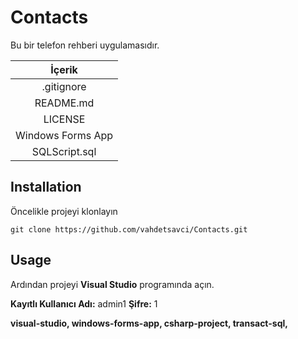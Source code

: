 # Contacts
Bu bir telefon rehberi uygulamasıdır.

|İçerik|
|:-:|
|.gitignore|
|README.md|
|LICENSE|
|Windows Forms App|
|SQLScript.sql|

## Installation
Öncelikle projeyi klonlayın
```
git clone https://github.com/vahdetsavci/Contacts.git
```

## Usage
Ardından projeyi **Visual Studio** programında açın.

**Kayıtlı Kullanıcı Adı:** admin1
**Şifre:** 1

**visual-studio, windows-forms-app, csharp-project, transact-sql,**
